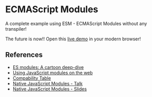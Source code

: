 # ECMAScript Modules

A complete example using ESM - ECMAScript Modules without any transpiler!

The future is now!! Open this [live demo](http://edysegura.github.io/js-es-modules/browser) in your modern browser!

## References

- [ES modules: A cartoon deep-dive](https://hacks.mozilla.org/2018/03/es-modules-a-cartoon-deep-dive/)
- [Using JavaScript modules on the web](https://developers.google.com/web/fundamentals/primers/modules)
- [Compability Table](http://caniuse.com/#search=module)
- [Native JavaScript Modules - Talk](https://www.youtube.com/watch?v=RIct51T6ZoA)
- [Native JavaScript Modules - Slides](https://slides.com/malyw/native-js-modules)
